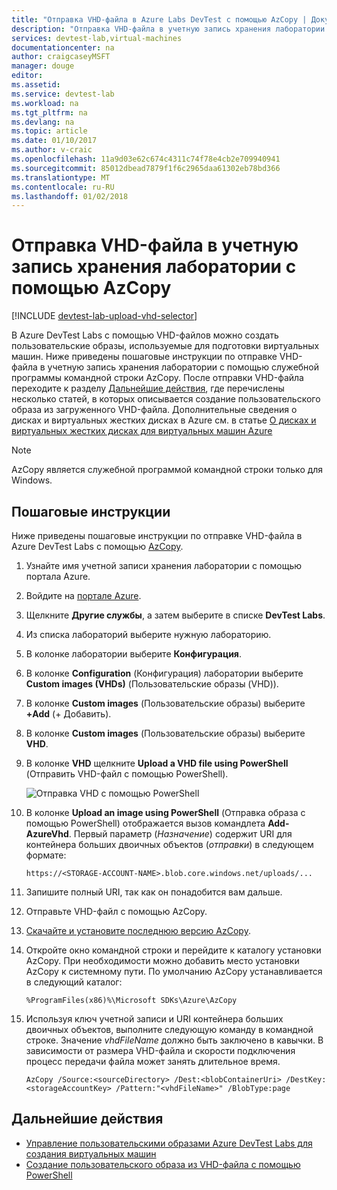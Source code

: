 ```yaml
---
title: "Отправка VHD-файла в Azure Labs DevTest с помощью AzCopy | Документация Майкрософт"
description: "Отправка VHD-файла в учетную запись хранения лаборатории с помощью AzCopy"
services: devtest-lab,virtual-machines
documentationcenter: na
author: craigcaseyMSFT
manager: douge
editor: 
ms.assetid: 
ms.service: devtest-lab
ms.workload: na
ms.tgt_pltfrm: na
ms.devlang: na
ms.topic: article
ms.date: 01/10/2017
ms.author: v-craic
ms.openlocfilehash: 11a9d03e62c674c4311c74f78e4cb2e709940941
ms.sourcegitcommit: 85012dbead7879f1f6c2965daa61302eb78bd366
ms.translationtype: MT
ms.contentlocale: ru-RU
ms.lasthandoff: 01/02/2018
---
```

# <a name="upload-vhd-file-to-labs-storage-account-using-azcopy"></a>Отправка VHD-файла в учетную запись хранения лаборатории с помощью AzCopy

[!INCLUDE [devtest-lab-upload-vhd-selector](../../includes/devtest-lab-upload-vhd-selector.md)]

В Azure DevTest Labs с помощью VHD-файлов можно создать пользовательские образы, используемые для подготовки виртуальных машин. Ниже приведены пошаговые инструкции по отправке VHD-файла в учетную запись хранения лаборатории с помощью служебной программы командной строки AzCopy. После отправки VHD-файла переходите к разделу [Дальнейшие действия](#next-steps), где перечислены несколько статей, в которых описывается создание пользовательского образа из загруженного VHD-файла. Дополнительные сведения о дисках и виртуальных жестких дисках в Azure см. в статье [О дисках и виртуальных жестких дисках для виртуальных машин Azure](../virtual-machines/linux/about-disks-and-vhds.md)

> [!NOTE] 
>  
> AzCopy является служебной программой командной строки только для Windows.

## <a name="step-by-step-instructions"></a>Пошаговые инструкции

Ниже приведены пошаговые инструкции по отправке VHD-файла в Azure DevTest Labs с помощью [AzCopy](http://aka.ms/downloadazcopy). 

1. Узнайте имя учетной записи хранения лаборатории с помощью портала Azure.

1. Войдите на [портале Azure](http://go.microsoft.com/fwlink/p/?LinkID=525040).

1. Щелкните **Другие службы**, а затем выберите в списке **DevTest Labs**.

1. Из списка лабораторий выберите нужную лабораторию.  

1. В колонке лаборатории выберите **Конфигурация**. 

1. В колонке **Configuration** (Конфигурация) лаборатории выберите **Custom images (VHDs)** (Пользовательские образы (VHD)).

1. В колонке **Custom images** (Пользовательские образы) выберите **+Add** (+ Добавить). 

1. В колонке **Custom images** (Пользовательские образы) выберите **VHD**.

1. В колонке **VHD** щелкните **Upload a VHD file using PowerShell** (Отправить VHD-файл с помощью PowerShell).

    ![Отправка VHD с помощью PowerShell](./media/devtest-lab-upload-vhd-using-azcopy/upload-image-using-psh.png)

1. В колонке **Upload an image using PowerShell** (Отправка образа с помощью PowerShell) отображается вызов командлета **Add-AzureVhd**. Первый параметр (*Назначение*) содержит URI для контейнера больших двоичных объектов (*отправки*) в следующем формате:

    ```
    https://<STORAGE-ACCOUNT-NAME>.blob.core.windows.net/uploads/...
    ``` 

1. Запишите полный URI, так как он понадобится вам дальше.

1. Отправьте VHD-файл с помощью AzCopy.
 
1. [Скачайте и установите последнюю версию AzCopy](http://aka.ms/downloadazcopy).

1. Откройте окно командной строки и перейдите к каталогу установки AzCopy. При необходимости можно добавить место установки AzCopy к системному пути. По умолчанию AzCopy устанавливается в следующий каталог:

    ```command-line
    %ProgramFiles(x86)%\Microsoft SDKs\Azure\AzCopy
    ```

1. Используя ключ учетной записи и URI контейнера больших двоичных объектов, выполните следующую команду в командной строке. Значение *vhdFileName* должно быть заключено в кавычки. В зависимости от размера VHD-файла и скорости подключения процесс передачи файла может занять длительное время.   

    ```command-line
    AzCopy /Source:<sourceDirectory> /Dest:<blobContainerUri> /DestKey:<storageAccountKey> /Pattern:"<vhdFileName>" /BlobType:page
    ```

## <a name="next-steps"></a>Дальнейшие действия

- [Управление пользовательскими образами Azure DevTest Labs для создания виртуальных машин](devtest-lab-create-template.md)
- [Создание пользовательского образа из VHD-файла с помощью PowerShell](devtest-lab-create-custom-image-from-vhd-using-powershell.md)